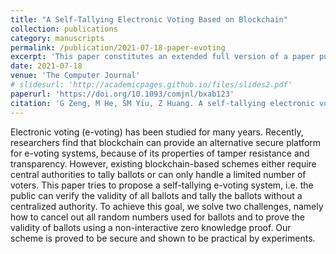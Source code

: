 ```yaml
---
title: "A Self-Tallying Electronic Voting Based on Blockchain"
collection: publications
category: manuscripts
permalink: /publication/2021-07-18-paper-evoting
excerpt: 'This paper constitutes an extended full version of a paper published in the Information Security Applications—20th International Conference (WISA 2019). The journal version improves the technical details and contains additional explanations and experiments.'
date: 2021-07-18
venue: 'The Computer Journal'
# slidesurl: 'http://academicpages.github.io/files/slides2.pdf'
paperurl: 'https://doi.org/10.1093/comjnl/bxab123'
citation: 'G Zeng, M He, SM Yiu, Z Huang. A self-tallying electronic voting based on blockchain. The Computer Journal 65(12):3020-3034(2022).'
---
```


Electronic voting (e-voting) has been studied for many years. Recently, researchers find that blockchain can provide an alternative secure platform for e-voting systems, because of its properties of tamper resistance and transparency. However, existing blockchain-based schemes either require central authorities to tally ballots or can only handle a limited number of voters. This paper tries to propose a self-tallying e-voting system, i.e. the public can verify the validity of all ballots and tally the ballots without a centralized authority. To achieve this goal, we solve two challenges, namely how to cancel out all random numbers used for ballots and to prove the validity of ballots using a non-interactive zero knowledge proof. Our scheme is proved to be secure and shown to be practical by experiments. 